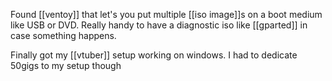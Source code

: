 Found [[ventoy]] that let's you put multiple [[iso image]]s on a boot medium like USB or DVD. Really handy to have a diagnostic iso like [[gparted]] in case something happens. 

Finally got my [[vtuber]] setup working on windows. I had to dedicate 50gigs to my setup though

